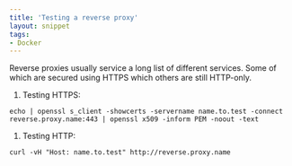 ```yaml
---
title: 'Testing a reverse proxy'
layout: snippet
tags:
- Docker
---
```

Reverse proxies usually service a long list of different services. Some of which are secured using HTTPS which others are still HTTP-only.

1. Testing HTTPS:

  ```
  echo | openssl s_client -showcerts -servername name.to.test -connect reverse.proxy.name:443 | openssl x509 -inform PEM -noout -text
  ```
  
1. Testing HTTP:

  ```
  curl -vH "Host: name.to.test" http://reverse.proxy.name
  ```
